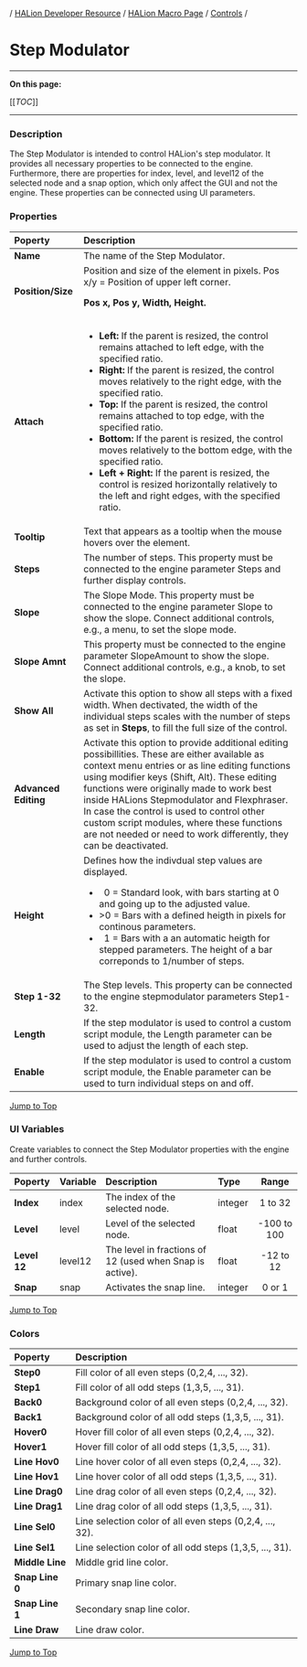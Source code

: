 / [HALion Developer Resource](../../HALion-Developer-Resource.md) / [HALion Macro Page](./HALion-Macro-Page.md) / [Controls](./Controls.md) /

# Step Modulator

---

**On this page:**

[[_TOC_]]

---

### Description

The Step Modulator is intended to control HALion's step modulator. It provides all necessary properties to be connected to the engine. Furthermore, there are properties for index, level, and level12 of the selected node and a snap option, which only affect the GUI and not the engine. These properties can be connected using UI parameters.

### Properties

|Poperty|Description|
|:-|:-|
|**Name**|The name of the Step Modulator.|
|**Position/Size**|Position and size of the element in pixels. Pos x/y = Position of upper left corner.<p>**Pos x, Pos y, Width, Height.**</p>|
|**Attach**|<ul><li>**Left:** If the parent is resized, the control remains attached to left edge, with the specified ratio.</li><li>**Right:** If the parent is resized, the control moves relatively to the right edge, with the specified ratio.</li><li>**Top:** If the parent is resized, the control remains attached to top edge, with the specified ratio.</li><li>**Bottom:** If the parent is resized, the control moves relatively to the bottom edge, with the specified ratio.</li><li>**Left + Right:** If the parent is resized, the control is resized horizontally relatively to the left and right edges, with the specified ratio.</li>|<li>**Top + Bottom:** If the parent is resized, the control is resized vertically relatively to the top and bottom edges, with the specified ratio.</li></ul>|
|**Tooltip**|Text that appears as a tooltip when the mouse hovers over the element.|
|**Steps**|The number of steps. This property must be connected to the engine parameter Steps and further display controls.|
|**Slope**|The Slope Mode. This property must be connected to the engine parameter Slope to show the slope. Connect additional controls, e.g., a menu, to set the slope mode.|
|**Slope Amnt**|This property must be connected to the engine parameter SlopeAmount to show the slope. Connect additional controls, e.g., a knob, to set the slope.|
|**Show All**|Activate this option to show all steps with a fixed width. When dectivated, the width of the individual steps scales with the number of steps as set in **Steps**, to fill the full size of the control.|
|**Advanced Editing**|Activate this option to provide additional editing possibillities. These are either available as context menu entries or as line editing functions using modifier keys (Shift, Alt). These editing functions were originally made to work best inside HALions Stepmodulator and Flexphraser. In case the control is used to control other custom script modules, where these functions are not needed or need to work differently, they can be deactivated.|
|**Height**|Defines how the indivdual step values are displayed.<ul><li>&nbsp;&nbsp;0 = Standard look, with bars starting at 0 and going up to the adjusted value.</li><li>>0 = Bars with a defined heigth in pixels for continous parameters.</li><li>&nbsp;&nbsp;1 = Bars with a an automatic heigth for stepped parameters. The height of a bar correponds to 1/number of steps.</li></ul>|
|**Step 1-32**|The Step levels. This property can be connected to the engine stepmodulator parameters Step1-32.
|**Length**|If the step modulator is used to control a custom script module, the Length parameter can be used to adjust the length of each step.|
|**Enable**|If the step modulator is used to control a custom script module, the Enable parameter can be used to turn individual steps on and off.|

[Jump to Top ](#step-modulator)

### UI Variables

Create variables to connect the Step Modulator properties with the engine and further controls.

|Poperty|Variable|Description|Type|Range|
|:-|:-|:-|:-|:-:|
|**Index**|index|The index of the selected node.|integer|1 to 32|
|**Level**|level|Level of the selected node.|float|-100 to 100|
|**Level 12**|level12|The level in fractions of 12 (used when Snap is active).|float|-12 to 12|
|**Snap**|snap|Activates the snap line.|integer|0 or 1|

[Jump to Top ](#step-modulator)

### Colors

|Poperty|Description|
|:-|:-|
|**Step0**|Fill color of all even steps (0,2,4, ..., 32).|
|**Step1**|Fill color of all odd steps (1,3,5, ..., 31).|
|**Back0**|Background color of all even steps (0,2,4, ..., 32).|
|**Back1**|Background color of all odd steps (1,3,5, ..., 31).|
|**Hover0**|Hover fill color of all even steps (0,2,4, ..., 32).|
|**Hover1**|Hover fill color of all odd steps (1,3,5, ..., 31).|
|**Line Hov0**|Line hover color of all even steps (0,2,4, ..., 32).|
|**Line Hov1**|Line hover color of all odd steps (1,3,5, ..., 31).|
|**Line Drag0**|Line drag color of all even steps (0,2,4, ..., 32).|
|**Line Drag1**|Line drag color of all odd steps (1,3,5, ..., 31).|
|**Line Sel0**|Line selection color of all even steps (0,2,4, ..., 32).|
|**Line Sel1**|Line selection color of all odd steps (1,3,5, ..., 31).|
|**Middle Line**|Middle grid line color.|
|**Snap Line 0**|Primary snap line color.|
|**Snap Line 1**|Secondary snap line color.|
|**Line Draw**|Line draw color.|

[Jump to Top ](#step-modulator)